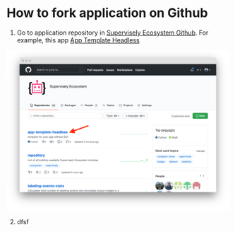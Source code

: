 # How to fork application on Github

1. Go to application repository in [Supervisely Ecosystem Github](https://github.com/supervisely-ecosystem). For example, this app [App Template Headless](https://github.com/supervisely-ecosystem/app-template-headless)

![](./images/fork/fork-01.png)

2. dfsf
